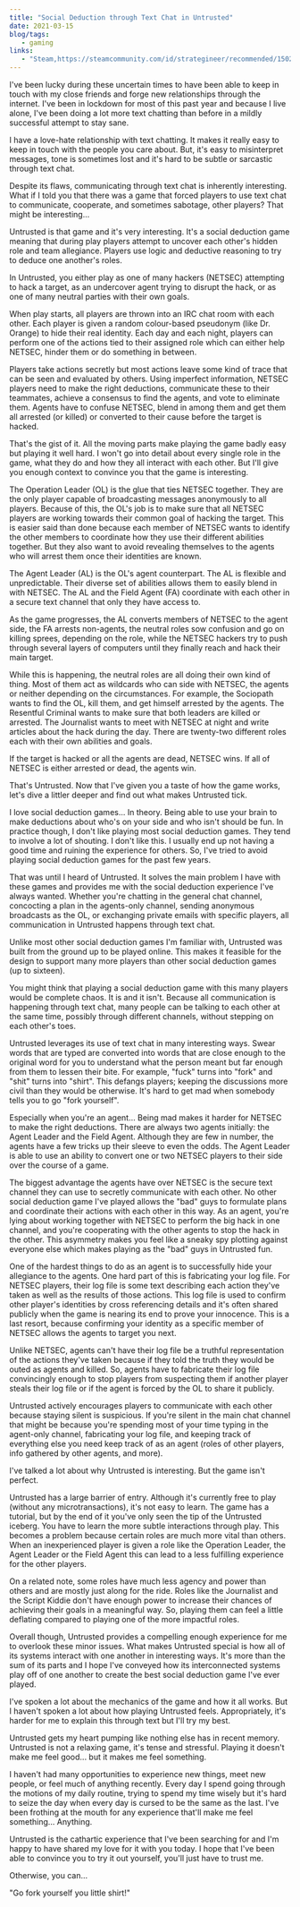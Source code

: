 ```yaml
---
title: "Social Deduction through Text Chat in Untrusted"
date: 2021-03-15
blog/tags:
   - gaming
links:
   - "Steam,https://steamcommunity.com/id/strategineer/recommended/1502660/"
---
```

I've been lucky during these uncertain times to have been able to keep in touch with my close friends and forge new relationships through the internet. I've been in lockdown for most of this past year and because I live alone, I've been doing a lot more text chatting than before in a mildly successful attempt to stay sane.

I have a love-hate relationship with text chatting. It makes it really easy to keep in touch with the people you care about. But, it's easy to misinterpret messages, tone is sometimes lost and it's hard to be subtle or sarcastic through text chat.

Despite its flaws, communicating through text chat is inherently interesting. What if I told you that there was a game that forced players to use text chat to communicate, cooperate, and sometimes sabotage, other players? That might be interesting...

Untrusted is that game and it's very interesting. It's a social deduction game meaning that during play players attempt to uncover each other's hidden role and team allegiance. Players use logic and deductive reasoning to try to deduce one another's roles.

In Untrusted, you either play as one of many hackers (NETSEC) attempting to hack a target, as an undercover agent trying to disrupt the hack, or as one of many neutral parties with their own goals.

When play starts, all players are thrown into an IRC chat room with each other. Each player is given a random colour-based pseudonym (like Dr. Orange) to hide their real identity. Each day and each night, players can perform one of the actions tied to their assigned role which can either help NETSEC, hinder them or do something in between.

Players take actions secretly but most actions leave some kind of trace that can be seen and evaluated by others. Using imperfect information, NETSEC players need to make the right deductions, communicate these to their teammates, achieve a consensus to find the agents, and vote to eliminate them. Agents have to confuse NETSEC, blend in among them and get them all arrested (or killed) or converted to their cause before the target is hacked.

That's the gist of it. All the moving parts make playing the game badly easy but playing it well hard. I won't go into detail about every single role in the game, what they do and how they all interact with each other. But I'll give you enough context to convince you that the game is interesting.

The Operation Leader (OL) is the glue that ties NETSEC together. They are the only player capable of broadcasting messages anonymously to all players. Because of this, the OL's job is to make sure that all NETSEC players are working towards their common goal of hacking the target. This is easier said than done because each member of NETSEC wants to identify the other members to coordinate how they use their different abilities together. But they also want to avoid revealing themselves to the agents who will arrest them once their identities are known.

The Agent Leader (AL) is the OL's agent counterpart. The AL is flexible and unpredictable. Their diverse set of abilities allows them to easily blend in with NETSEC. The AL and the Field Agent (FA) coordinate with each other in a secure text channel that only they have access to.

As the game progresses, the AL converts members of NETSEC to the agent side, the FA arrests non-agents, the neutral roles sow confusion and go on killing sprees, depending on the role, while the NETSEC hackers try to push through several layers of computers until they finally reach and hack their main target.

While this is happening, the neutral roles are all doing their own kind of thing. Most of them act as wildcards who can side with NETSEC, the agents or neither depending on the circumstances. For example, the Sociopath wants to find the OL, kill them, and get himself arrested by the agents. The Resentful Criminal wants to make sure that both leaders are killed or arrested. The Journalist wants to meet with NETSEC at night and write articles about the hack during the day. There are twenty-two different roles each with their own abilities and goals.

If the target is hacked or all the agents are dead, NETSEC wins. If all of NETSEC is either arrested or dead, the agents win.

That's Untrusted. Now that I've given you a taste of how the game works, let's dive a littler deeper and find out what makes Untrusted tick.

I love social deduction games... In theory. Being able to use your brain to make deductions about who's on your side and who isn't should be fun. In practice though, I don't like playing most social deduction games. They tend to involve a lot of shouting. I don't like this. I usually end up not having a good time and ruining the experience for others. So, I've tried to avoid playing social deduction games for the past few years.

That was until I heard of Untrusted. It solves the main problem I have with these games and provides me with the social deduction experience I've always wanted. Whether you're chatting in the general chat channel, concocting a plan in the agents-only channel, sending anonymous broadcasts as the OL, or exchanging private emails with specific players, all communication in Untrusted happens through text chat.

Unlike most other social deduction games I'm familiar with, Untrusted was built from the ground up to be played online. This makes it feasible for the design to support many more players than other social deduction games (up to sixteen).

You might think that playing a social deduction game with this many players would be complete chaos. It is and it isn't. Because all communication is happening through text chat, many people can be talking to each other at the same time, possibly through different channels, without stepping on each other's toes.

Untrusted leverages its use of text chat in many interesting ways. Swear words that are typed are converted into words that are close enough to the original word for you to understand what the person meant but far enough from them to lessen their bite. For example, "fuck" turns into "fork" and "shit" turns into "shirt". This defangs players; keeping the discussions more civil than they would be otherwise. It's hard to get mad when somebody tells you to go "fork yourself".

Especially when you're an agent… Being mad makes it harder for NETSEC to make the right deductions. There are always two agents initially: the Agent Leader and the Field Agent. Although they are few in number, the agents have a few tricks up their sleeve to even the odds. The Agent Leader is able to use an ability to convert one or two NETSEC players to their side over the course of a game.

The biggest advantage the agents have over NETSEC is the secure text channel they can use to secretly communicate with each other. No other social deduction game I've played allows the "bad" guys to formulate plans and coordinate their actions with each other in this way. As an agent, you're lying about working together with NETSEC to perform the big hack in one channel, and you're cooperating with the other agents to stop the hack in the other. This asymmetry makes you feel like a sneaky spy plotting against everyone else which makes playing as the "bad" guys in Untrusted fun.

One of the hardest things to do as an agent is to successfully hide your allegiance to the agents. One hard part of this is fabricating your log file. For NETSEC players, their log file is some text describing each action they've taken as well as the results of those actions. This log file is used to confirm other player's identities by cross referencing details and it's often shared publicly when the game is nearing its end to prove your innocence. This is a last resort, because confirming your identity as a specific member of NETSEC allows the agents to target you next.

Unlike NETSEC, agents can't have their log file be a truthful representation of the actions they've taken because if they told the truth they would be outed as agents and killed. So, agents have to fabricate their log file convincingly enough to stop players from suspecting them if another player steals their log file or if the agent is forced by the OL to share it publicly.

Untrusted actively encourages players to communicate with each other because staying silent is suspicious. If you're silent in the main chat channel that might be because you're spending most of your time typing in the agent-only channel, fabricating your log file, and keeping track of everything else you need keep track of as an agent (roles of other players, info gathered by other agents, and more).

I've talked a lot about why Untrusted is interesting. But the game isn't perfect.

Untrusted has a large barrier of entry. Although it's currently free to play (without any microtransactions), it's not easy to learn. The game has a tutorial, but by the end of it you've only seen the tip of the Untrusted iceberg. You have to learn the more subtle interactions through play. This becomes a problem because certain roles are much more vital than others. When an inexperienced player is given a role like the Operation Leader, the Agent Leader or the Field Agent this can lead to a less fulfilling experience for the other players.

On a related note, some roles have much less agency and power than others and are mostly just along for the ride. Roles like the Journalist and the Script Kiddie don't have enough power to increase their chances of achieving their goals in a meaningful way. So, playing them can feel a little deflating compared to playing one of the more impactful roles.

Overall though, Untrusted provides a compelling enough experience for me to overlook these minor issues. What makes Untrusted special is how all of its systems interact with one another in interesting ways. It's more than the sum of its parts and I hope I've conveyed how its interconnected systems play off of one another to create the best social deduction game I've ever played.

I've spoken a lot about the mechanics of the game and how it all works. But I haven't spoken a lot about how playing Untrusted feels. Appropriately, it's harder for me to explain this through text but I'll try my best.

Untrusted gets my heart pumping like nothing else has in recent memory. Untrusted is not a relaxing game, it's tense and stressful. Playing it doesn't make me feel good... but it makes me feel something.

I haven't had many opportunities to experience new things, meet new people, or feel much of anything recently. Every day I spend going through the motions of my daily routine, trying to spend my time wisely but it's hard to seize the day when every day is cursed to be the same as the last. I've been frothing at the mouth for any experience that'll make me feel something… Anything.

Untrusted is the cathartic experience that I've been searching for and I'm happy to have shared my love for it with you today. I hope that I've been able to convince you to try it out yourself, you'll just have to trust me.

Otherwise, you can...

"Go fork yourself you little shirt!"
